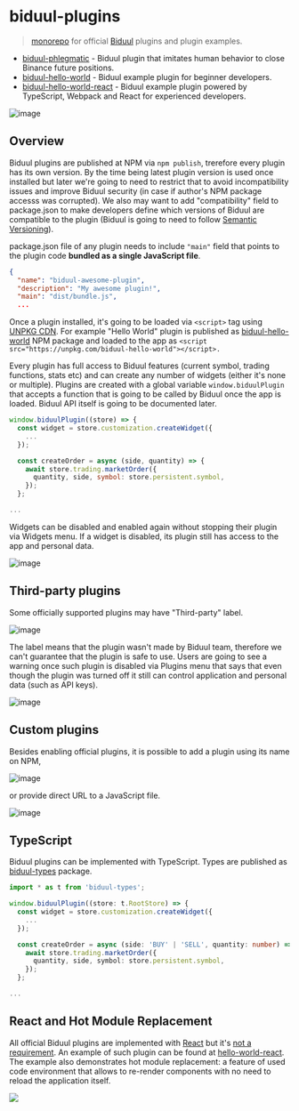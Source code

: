 # biduul-plugins

> [monorepo](https://en.wikipedia.org/wiki/Monorepo) for official [Biduul](https://github.com/Letiliel/biduul) plugins and plugin examples.

- [biduul-phlegmatic](https://github.com/Letiliel/biduul-plugins/tree/main/packages/phlegmatic) - Biduul plugin that imitates human behavior to close Binance future positions.
- [biduul-hello-world](https://github.com/Letiliel/biduul-plugins/tree/main/packages/hello-world) - Biduul example plugin for beginner developers.
- [biduul-hello-world-react](https://github.com/Letiliel/biduul-plugins/tree/main/packages/hello-world-react) - Biduul example plugin powered by TypeScript, Webpack and React for experienced developers.

![image](https://user-images.githubusercontent.com/1082083/126315449-5bacd995-0c72-4bb2-a687-fb5db77a7260.png)

## Overview 

Biduul plugins are published at NPM via `npm publish`, trerefore every plugin has its own version. By the time being latest plugin version is used once installed but later we're going to need to restrict that to avoid incompatibility issues and improve Biduul security (in case if author's NPM package accesss was corrupted). We also may want to add "compatibility" field to package.json to make developers define which versions of Biduul are compatible to the plugin (Biduul is going to need to follow [Semantic Versioning](https://semver.org/)).

package.json file of any plugin needs to include `"main"` field that points to the plugin code **bundled as a single JavaScript file**.

```json
{
  "name": "biduul-awesome-plugin",
  "description": "My awesome plugin!",
  "main": "dist/bundle.js",
  ...
```

Once a plugin installed, it's going to be loaded via `<script>` tag using [UNPKG CDN](https://unpkg.com/). For example "Hello World" plugin is published as [biduul-hello-world](https://www.npmjs.com/package/biduul-hello-world) NPM package and loaded to the app as `<script src="https://unpkg.com/biduul-hello-world"></script>.`

Every plugin has full access to Biduul features (current symbol, trading functions, stats etc) and can create any number of widgets (either it's none or multiple). Plugins are created with a global variable `window.biduulPlugin` that accepts a function that is going to be called by Biduul once the app is loaded. 
Biduul API itself is going to be documented later.


```js
window.biduulPlugin((store) => {
  const widget = store.customization.createWidget({
    ...
  });

  const createOrder = async (side, quantity) => {
    await store.trading.marketOrder({
      quantity, side, symbol: store.persistent.symbol,
    });
  };

...
```

Widgets can be disabled and enabled again without stopping their plugin via Widgets menu. If a widget is disabled, its plugin still has access to the app and personal data.

![image](https://user-images.githubusercontent.com/1082083/126359940-627c181c-a51f-4091-a435-fcdf85756f27.png)


## Third-party plugins

Some officially supported plugins may have "Third-party" label. 

![image](https://user-images.githubusercontent.com/1082083/126335242-c59523a5-3fc9-498f-90ea-46ef2058d3d9.png)

The label means that the plugin wasn't made by Biduul team, therefore we can't guarantee that the plugin is safe to use. Users are going to see a warning once such plugin is disabled via Plugins menu that says that even though the plugin was turned off it still can control application and personal data (such as API keys).

![image](https://user-images.githubusercontent.com/1082083/126336113-88e7123f-ddd0-485f-8075-38f79b363ec2.png)


## Custom plugins

Besides enabling official plugins, it is possible to add a plugin using its name on NPM,

![image](https://user-images.githubusercontent.com/1082083/126337885-d9bd9310-9e8f-43a4-ac1c-f6e840e45816.png)

or provide direct URL to a JavaScript file.

![image](https://user-images.githubusercontent.com/1082083/126338092-37b72e1c-38e0-4a4c-91c4-026637795267.png)

## TypeScript

Biduul plugins can be implemented with TypeScript. Types are published as [biduul-types](https://www.npmjs.com/package/biduul-types) package.

```ts
import * as t from 'biduul-types';

window.biduulPlugin((store: t.RootStore) => {
  const widget = store.customization.createWidget({
    ...
  });

  const createOrder = async (side: 'BUY' | 'SELL', quantity: number) => {
    await store.trading.marketOrder({
      quantity, side, symbol: store.persistent.symbol,
    });
  };

...

```

## React and Hot Module Replacement

All official Biduul plugins are implemented with [React](https://reactjs.org/) but it's [not a requirement](https://github.com/Letiliel/biduul-plugins/tree/main/packages/hello-world). An example of such plugin can be found at [hello-world-react](https://github.com/Letiliel/biduul-plugins/tree/main/packages/hello-world-react). The example also demonstrates hot module replacement: a feature of used code environment that allows to re-render components with no need to reload the application itself.

![](https://raw.githubusercontent.com/Letiliel/biduul-plugins/main/.assets/hmr.gif)


 

